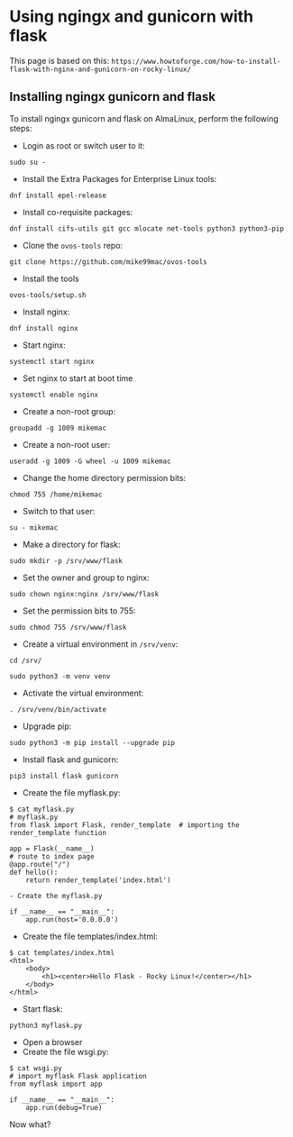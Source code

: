 # Using ngingx and gunicorn with flask

This page is based on this: ``https://www.howtoforge.com/how-to-install-flask-with-nginx-and-gunicorn-on-rocky-linux/``

## Installing ngingx gunicorn and flask
To install ngingx gunicorn and flask on AlmaLinux, perform the following steps:

- Login as root or switch user to it:

```
sudo su -
```
 
- Install the Extra Packages for Enterprise Linux tools:

```
dnf install epel-release
```

- Install co-requisite packages:

```
dnf install cifs-utils git gcc mlocate net-tools python3 python3-pip 
```

- Clone the ``ovos-tools`` repo:

```
git clone https://github.com/mike99mac/ovos-tools
```

- Install the tools 

```
ovos-tools/setup.sh
```

- Install nginx:

```
dnf install nginx 
```

- Start nginx:

```
systemctl start nginx
```

- Set nginx to start at boot time

```
systemctl enable nginx
```

- Create a non-root group: 

```
groupadd -g 1009 mikemac
```

- Create a non-root user:

```
useradd -g 1009 -G wheel -u 1009 mikemac
```

- Change the home directory permission bits:

```
chmod 755 /home/mikemac
```

- Switch to that user:

```
su - mikemac
```

- Make a directory for flask:

```
sudo mkdir -p /srv/www/flask
```

- Set the owner and group to nginx:

```
sudo chown nginx:nginx /srv/www/flask
```

- Set the permission bits to 755:

```
sudo chmod 755 /srv/www/flask
```

- Create a virtual environment in ``/srv/venv``:

```
cd /srv/
```

```
sudo python3 -m venv venv
```

- Activate the virtual environment:

```
. /srv/venv/bin/activate
```
  
- Upgrade pip:

```
sudo python3 -m pip install --upgrade pip
```

- Install flask and gunicorn:

```
pip3 install flask gunicorn
```

- Create the file myflask.py:

```
$ cat myflask.py
# myflask.py
from flask import Flask, render_template  # importing the render_template function

app = Flask(__name__)
# route to index page
@app.route("/")
def hello():
    return render_template('index.html')

- Create the myflask.py

if __name__ == "__main__":
    app.run(host='0.0.0.0')
```

- Create the file templates/index.html:

```
$ cat templates/index.html
<html>
    <body>
        <h1><center>Hello Flask - Rocky Linux!</center></h1>
    </body>
</html>

```

- Start flask:

```
python3 myflask.py

```
- Open a browser
- Create the file wsgi.py:

```
$ cat wsgi.py
# import myflask Flask application
from myflask import app

if __name__ == "__main__":
    app.run(debug=True)
```

Now what?
